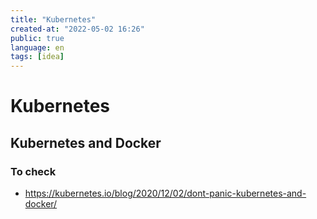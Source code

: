 ```yaml
---
title: "Kubernetes"
created-at: "2022-05-02 16:26"
public: true
language: en
tags: [idea]
---
```


# Kubernetes
## Kubernetes and Docker
### To check
- https://kubernetes.io/blog/2020/12/02/dont-panic-kubernetes-and-docker/
